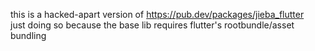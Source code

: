this is a hacked-apart version of https://pub.dev/packages/jieba_flutter  
just doing so because the base lib requires flutter's rootbundle/asset bundling  